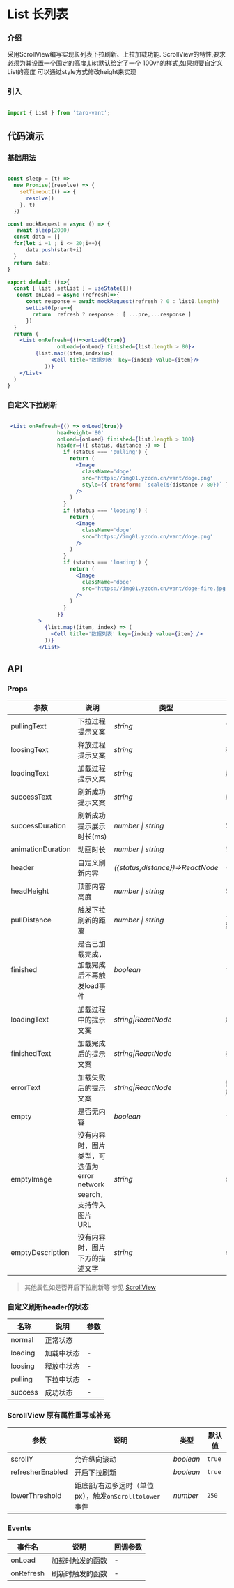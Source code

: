# List 长列表

### 介绍
采用ScrollView编写实现长列表下拉刷新、上拉加载功能. ScrollView的特性,要求必须为其设置一个固定的高度,List默认给定了一个
100vh的样式,如果想要自定义List的高度 可以通过style方式修改height来实现

### 引入

```js

import { List } from 'taro-vant';

```

## 代码演示

### 基础用法

```jsx

const sleep = (t) =>
  new Promise((resolve) => {
    setTimeout(() => {
      resolve()
    }, t)
  })

const mockRequest = async () => {
   await sleep(2000)
  const data = []
  for(let i =1 ; i <= 20;i++){
      data.push(start+i)
  }
  return data;
}

export default ()=>{
  const [ list ,setList ] = useState([])
   const onLoad = async (refresh)=>{
      const response = await mockRequest(refresh ? 0 : list0.length)
      setList0(pre=>{
        return  refresh ? response : [ ...pre,...response ]
      })
  }
  return (
    <List onRefresh={()=>onLoad(true)}
                onLoad={onLoad} finished={list.length > 80}>
         {list.map((item,index)=>(
              <Cell title='数据列表' key={index} value={item}/>
            ))}
    </List>
  )
}

```

### 自定义下拉刷新

```jsx

 <List onRefresh={() => onLoad(true)}
                headHeight='80'
                onLoad={onLoad} finished={list.length > 100}
                header={({ status, distance }) => {
                  if (status === 'pulling') {
                    return (
                      <Image
                        className='doge'
                        src='https://img01.yzcdn.cn/vant/doge.png'
                        style={{ transform: `scale(${distance / 80})` }}
                      />
                    )
                  }
                  if (status === 'loosing') {
                    return (
                      <Image
                        className='doge'
                        src='https://img01.yzcdn.cn/vant/doge.png'
                      />
                    )
                  }
                  if (status === 'loading') {
                    return (
                      <Image
                        className='doge'
                        src='https://img01.yzcdn.cn/vant/doge-fire.jpg'
                      />
                    )
                  }
                }}
          >
            {list.map((item, index) => (
              <Cell title='数据列表' key={index} value={item} />
            ))}
          </List>
```




## API

### Props

| 参数 | 说明 | 类型 | 默认值 |
| --- | --- | --- | --- |
| pullingText | 下拉过程提示文案 | _string_ | `下拉即可刷新...` |
| loosingText | 释放过程提示文案 | _string_ | `释放即可刷新...` |
| loadingText | 加载过程提示文案 | _string_ | `加载中...` |
| successText | 刷新成功提示文案 | _string_ | `刷新成功` |
| successDuration | 刷新成功提示展示时长(ms) | _number \| string_ | `500` |
| animationDuration | 动画时长 | _number \| string_ | `300` |
| header | 自定义刷新内容 | _({status,distance})=>ReactNode_ | `-` |
| headHeight | 顶部内容高度 | _number \| string_ | `50` |
| pullDistance| 触发下拉刷新的距离 | _number \| string_ | 与 `headHeight` 一致 |
| finished | 是否已加载完成，加载完成后不再触发load事件 | _boolean_ | `false` |
| loadingText | 加载过程中的提示文案 | _string\|ReactNode_ | `加载中...` |
| finishedText | 加载完成后的提示文案 | _string\|ReactNode_ | `我是有底线的` |
| errorText | 加载失败后的提示文案 | _string\|ReactNode_ | `请求失败，点击重新加载` |
| empty | 是否无内容 | _boolean_ | `false` |
| emptyImage | 没有内容时，图片类型，可选值为 error network search，支持传入图片 URL | _string_ | `default` |
| emptyDescription | 没有内容时，图片下方的描述文字 |_string_ | `emptyDescription` |
> 其他属性如是否开启下拉刷新等 参见  [ScrollView](https://taro-docs.jd.com/taro/docs/components/viewContainer/scroll-view)

### 自定义刷新header的状态

| 名称     | 说明                       | 参数|
| -------- | -------------------------- |---|
| normal  | 正常状态       |
| loading | 加载中状态 | -|
| loosing    | 释放中状态 |-|
| pulling    | 下拉中状态 | - |
| success    | 成功状态 | - |

### ScrollView 原有属性重写或补充

| 参数 | 说明 | 类型 | 默认值 |
| ------- | -------------- | -------- | -------- |
|scrollY | 	允许纵向滚动 |_boolean_| `true` |
|refresherEnabled | 开启下拉刷新|_boolean_| `true` |
|lowerThreshold | 距底部/右边多远时（单位px），触发`onScrolltolower` 事件 | _number_ | `250` |

### Events

|  事件名  | 说明           | 回调参数        |
| ------ | -------------- | --------------- |
|  onLoad  | 加载时触发的函数 | - |
|  onRefresh  | 刷新时触发的函数 | - |